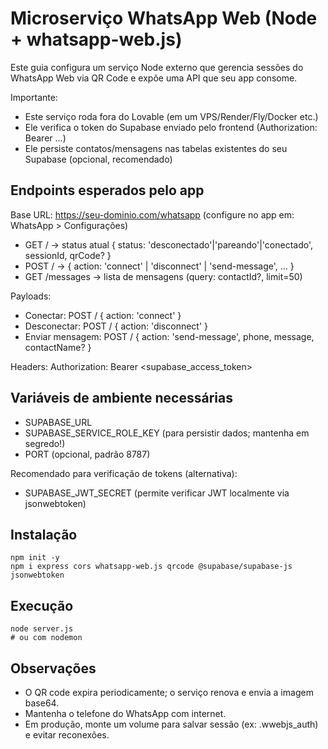 # Microserviço WhatsApp Web (Node + whatsapp-web.js)

Este guia configura um serviço Node externo que gerencia sessões do WhatsApp Web via QR Code e expõe uma API que seu app consome.

Importante:
- Este serviço roda fora do Lovable (em um VPS/Render/Fly/Docker etc.)
- Ele verifica o token do Supabase enviado pelo frontend (Authorization: Bearer ...)
- Ele persiste contatos/mensagens nas tabelas existentes do seu Supabase (opcional, recomendado)

## Endpoints esperados pelo app

Base URL: https://seu-dominio.com/whatsapp (configure no app em: WhatsApp > Configurações)

- GET    /            → status atual { status: 'desconectado'|'pareando'|'conectado', sessionId, qrCode? }
- POST   /            → { action: 'connect' | 'disconnect' | 'send-message', ... }
- GET    /messages    → lista de mensagens (query: contactId?, limit=50)

Payloads:
- Conectar: POST / { action: 'connect' }
- Desconectar: POST / { action: 'disconnect' }
- Enviar mensagem: POST / { action: 'send-message', phone, message, contactName? }

Headers: Authorization: Bearer <supabase_access_token>

## Variáveis de ambiente necessárias

- SUPABASE_URL
- SUPABASE_SERVICE_ROLE_KEY  (para persistir dados; mantenha em segredo!)
- PORT (opcional, padrão 8787)

Recomendado para verificação de tokens (alternativa):
- SUPABASE_JWT_SECRET (permite verificar JWT localmente via jsonwebtoken)

## Instalação

```
npm init -y
npm i express cors whatsapp-web.js qrcode @supabase/supabase-js jsonwebtoken
```

## Execução

```
node server.js
# ou com nodemon
```

## Observações
- O QR code expira periodicamente; o serviço renova e envia a imagem base64.
- Mantenha o telefone do WhatsApp com internet.
- Em produção, monte um volume para salvar sessão (ex: .wwebjs_auth) e evitar reconexões.
